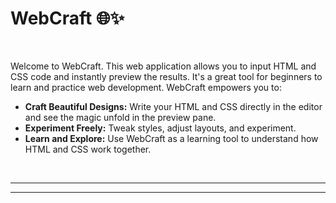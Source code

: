 # WebCraft 🌐✨

<div align="center"><a href=""></a></div>

<br>

Welcome to WebCraft. This web application allows you to input HTML and CSS code and instantly preview the results. It's a great tool for beginners to learn and practice web development. WebCraft empowers you to:

- **Craft Beautiful Designs:** Write your HTML and CSS directly in the editor and see the magic unfold in the preview pane.
- **Experiment Freely:** Tweak styles, adjust layouts, and experiment.
- **Learn and Explore:** Use WebCraft as a learning tool to understand how HTML and CSS work together.

<br>

---
---
